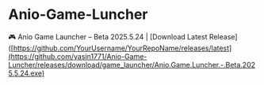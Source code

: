 # Anio-Game-Luncher
🎮 Anio Game Launcher – Beta 2025.5.24 | [Download Latest Release]([https://github.com/YourUsername/YourRepoName/releases/latest](https://github.com/yasin1771/Anio-Game-Luncher/releases/download/game_launcher/Anio.Game.Luncher.-.Beta.2025.5.24.exe)
